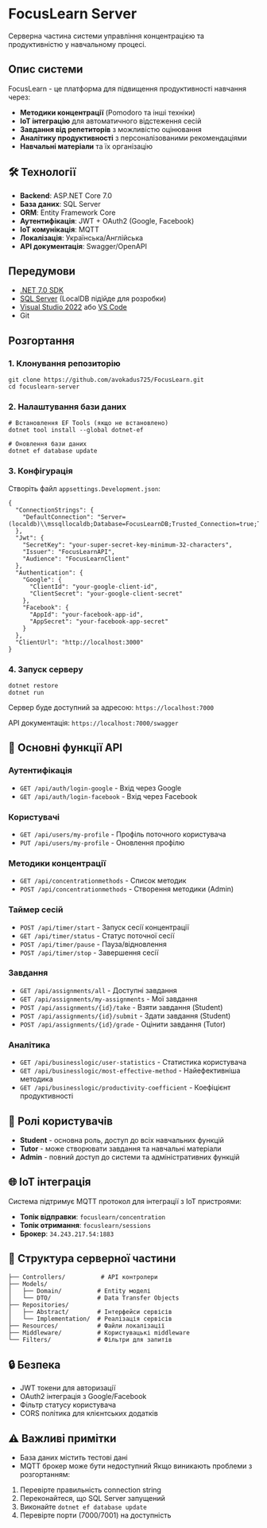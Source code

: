 # FocusLearn Server

Серверна частина системи управління концентрацією та продуктивністю у навчальному процесі.

## Опис системи

FocusLearn - це платформа для підвищення продуктивності навчання через:
- **Методики концентрації** (Pomodoro та інші техніки)
- **IoT інтеграцію** для автоматичного відстеження сесій
- **Завдання від репетиторів** з можливістю оцінювання
- **Аналітику продуктивності** з персоналізованими рекомендаціями
- **Навчальні матеріали** та їх організацію

## 🛠 Технології

- **Backend**: ASP.NET Core 7.0
- **База даних**: SQL Server
- **ORM**: Entity Framework Core
- **Аутентифікація**: JWT + OAuth2 (Google, Facebook)
- **IoT комунікація**: MQTT
- **Локалізація**: Українська/Англійська
- **API документація**: Swagger/OpenAPI

## Передумови

- [.NET 7.0 SDK](https://dotnet.microsoft.com/download/dotnet/7.0)
- [SQL Server](https://www.microsoft.com/sql-server) (LocalDB підійде для розробки)
- [Visual Studio 2022](https://visualstudio.microsoft.com/) або [VS Code](https://code.visualstudio.com/)
- Git

## Розгортання

### 1. Клонування репозиторію
```
git clone https://github.com/avokadus725/FocusLearn.git
cd focuslearn-server
```

### 2. Налаштування бази даних
```
# Встановлення EF Tools (якщо не встановлено)
dotnet tool install --global dotnet-ef

# Оновлення бази даних
dotnet ef database update
```

### 3. Конфігурація

Створіть файл `appsettings.Development.json`:
```
{
  "ConnectionStrings": {
    "DefaultConnection": "Server=(localdb)\\mssqllocaldb;Database=FocusLearnDB;Trusted_Connection=true;TrustServerCertificate=true;"
  },
  "Jwt": {
    "SecretKey": "your-super-secret-key-minimum-32-characters",
    "Issuer": "FocusLearnAPI",
    "Audience": "FocusLearnClient"
  },
  "Authentication": {
    "Google": {
      "ClientId": "your-google-client-id",
      "ClientSecret": "your-google-client-secret"
    },
    "Facebook": {
      "AppId": "your-facebook-app-id",
      "AppSecret": "your-facebook-app-secret"
    }
  },
  "ClientUrl": "http://localhost:3000"
}
```

### 4. Запуск серверу
```
dotnet restore
dotnet run
```

Сервер буде доступний за адресою: `https://localhost:7000`

API документація: `https://localhost:7000/swagger`

## 🔧 Основні функції API

### Аутентифікація
- `GET /api/auth/login-google` - Вхід через Google
- `GET /api/auth/login-facebook` - Вхід через Facebook

### Користувачі
- `GET /api/users/my-profile` - Профіль поточного користувача
- `PUT /api/users/my-profile` - Оновлення профілю

### Методики концентрації
- `GET /api/concentrationmethods` - Список методик
- `POST /api/concentrationmethods` - Створення методики (Admin)

### Таймер сесій
- `POST /api/timer/start` - Запуск сесії концентрації
- `GET /api/timer/status` - Статус поточної сесії
- `POST /api/timer/pause` - Пауза/відновлення
- `POST /api/timer/stop` - Завершення сесії

### Завдання
- `GET /api/assignments/all` - Доступні завдання
- `GET /api/assignments/my-assignments` - Мої завдання
- `POST /api/assignments/{id}/take` - Взяти завдання (Student)
- `POST /api/assignments/{id}/submit` - Здати завдання (Student)
- `POST /api/assignments/{id}/grade` - Оцінити завдання (Tutor)

### Аналітика
- `GET /api/businesslogic/user-statistics` - Статистика користувача
- `GET /api/businesslogic/most-effective-method` - Найефективніша методика
- `GET /api/businesslogic/productivity-coefficient` - Коефіцієнт продуктивності

## 👥 Ролі користувачів

- **Student** - основна роль, доступ до всіх навчальних функцій
- **Tutor** - може створювати завдання та навчальні матеріали
- **Admin** - повний доступ до системи та адміністративних функцій

## 🌐 IoT інтеграція

Система підтримує MQTT протокол для інтеграції з IoT пристроями:
- **Топік відправки**: `focuslearn/concentration`
- **Топік отримання**: `focuslearn/sessions`
- **Брокер**: `34.243.217.54:1883`

## 📁 Структура серверної частини

```
├── Controllers/          # API контролери
├── Models/
│   ├── Domain/          # Entity моделі
│   └── DTO/             # Data Transfer Objects
├── Repositories/
│   ├── Abstract/        # Інтерфейси сервісів
│   └── Implementation/  # Реалізація сервісів
├── Resources/           # Файли локалізації
├── Middleware/          # Користувацькі middleware
└── Filters/             # Фільтри для запитів
```

## 🔒 Безпека

- JWT токени для авторизації
- OAuth2 інтеграція з Google/Facebook
- Фільтр статусу користувача
- CORS політика для клієнтських додатків

## ⚠️ Важливі примітки

- База даних містить тестові дані
- MQTT брокер може бути недоступний
Якщо виникають проблеми з розгортанням:
1. Перевірте правильність connection string
2. Переконайтеся, що SQL Server запущений
3. Виконайте `dotnet ef database update`
4. Перевірте порти (7000/7001) на доступність

